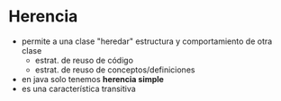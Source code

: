 # Herencia

- permite a una clase "heredar" estructura y comportamiento de otra clase
  - estrat. de reuso de código
  - estrat. de reuso de conceptos/definiciones
- en java solo tenemos **herencia simple**
- es una característica transitiva